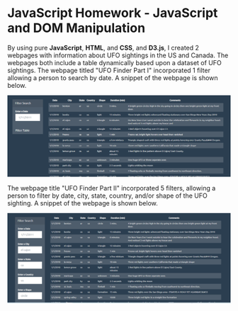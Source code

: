 <!-- # javascript-challenge -->
# JavaScript Homework - JavaScript and DOM Manipulation

By using pure **JavaScript**, **HTML**, and **CSS**, and **D3.js**, I created 2 webpages with information about UFO sightings in the US and Canada. The webpages both include a table dynamically based upon a dataset of UFO sightings. The webpage titled "UFO Finder Part I" incorporated 1 filter allowing a person to search by date. A snippet of the webpage is shown below.

![alt UFO Finder: Search by Date](UFO-level-1\static\images\UFO_level_1.PNG)

The webpage title "UFO Finder Part II" incorporated 5 filters, allowing a person to filter by date, city, state, country, and/or shape of the UFO sighting. A snippet of the webpage is shown below.

![alt UFO Finder: Search by date, city, state, country, and/or shape.](UFO-level-2\static\images\UFO_level_2.PNG)